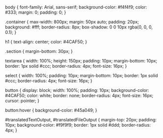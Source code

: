 body {
    font-family: Arial, sans-serif;
    background-color: #f4f4f9;
    color: #333;
    margin: 0;
    padding: 0;
}


.container {
    max-width: 800px;
    margin: 50px auto;
    padding: 20px;
    background: #fff;
    border-radius: 8px;
    box-shadow: 0 0 10px rgba(0, 0, 0, 0.1);
}

h1 {
    text-align: center;
    color: #4CAF50;
}

.section {
    margin-bottom: 30px;
}

textarea {
    width: 100%;
    height: 150px;
    padding: 10px;
    margin-bottom: 10px;
    border: 1px solid #ccc;
    border-radius: 4px;
    font-size: 16px;
}

select {
    width: 100%;
    padding: 10px;
    margin-bottom: 10px;
    border: 1px solid #ccc;
    border-radius: 4px;
    font-size: 16px;
}

button {
    display: block;
    width: 100%;
    padding: 10px;
    background-color: #4CAF50;
    color: white;
    border: none;
    border-radius: 4px;
    font-size: 16px;
    cursor: pointer;
}

button:hover {
    background-color: #45a049;
}

#translatedTextOutput, #translatedFileOutput {
    margin-top: 20px;
    padding: 10px;
    background-color: #f9f9f9;
    border: 1px solid #ddd;
    border-radius: 4px;
}
